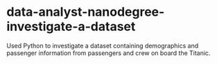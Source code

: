# data-analyst-nanodegree-investigate-a-dataset
Used Python to investigate a dataset containing demographics and passenger information from passengers and crew on board the Titanic.
